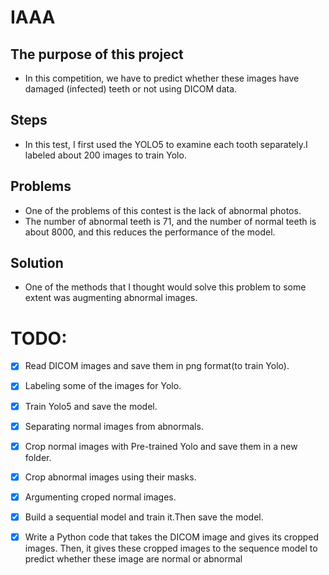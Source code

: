 # IAAA

## The purpose of this project
- In this competition, we have to predict whether these images have damaged (infected) teeth or not using DICOM data.
## Steps
- In this test, I first used the YOLO5 to examine each tooth separately.I labeled about 200 images to train Yolo.
## Problems
- One of the problems of this contest is the lack of abnormal photos.
- The number of abnormal teeth is 71, and the number of normal teeth is about 8000, and this reduces the performance of the model.
## Solution
- One of the methods that I thought would solve this problem to some extent was augmenting abnormal images.
# TODO:
-[x] Read DICOM images and save them in png format(to train Yolo).

-[x] Labeling some of the images for Yolo.

-[x] Train Yolo5 and save the model.

-[x] Separating normal images from abnormals.

-[x] Crop normal images with Pre-trained Yolo and save them in a new folder.

-[x] Crop abnormal images using their masks.

-[x] Argumenting croped normal images.

-[x] Build a sequential model and train it.Then save the model.

-[x] Write a Python code that takes the DICOM image and gives its cropped images. Then, it gives these cropped images to the sequence model to predict whether these image are normal or abnormal